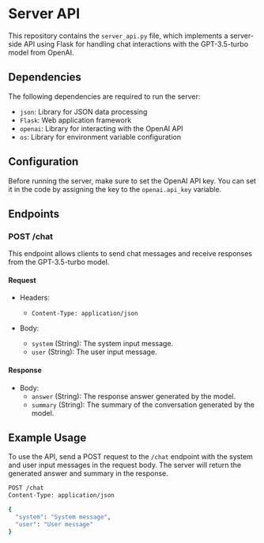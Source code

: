 # Server API

This repository contains the `server_api.py` file, which implements a server-side API using Flask for handling chat interactions with the GPT-3.5-turbo model from OpenAI.

## Dependencies

The following dependencies are required to run the server:

- `json`: Library for JSON data processing
- `Flask`: Web application framework
- `openai`: Library for interacting with the OpenAI API
- `os`: Library for environment variable configuration

## Configuration

Before running the server, make sure to set the OpenAI API key. You can set it in the code by assigning the key to the `openai.api_key` variable.

## Endpoints

### POST /chat

This endpoint allows clients to send chat messages and receive responses from the GPT-3.5-turbo model.

#### Request

- Headers:
  - `Content-Type: application/json`

- Body:
  - `system` (String): The system input message.
  - `user` (String): The user input message.

#### Response

- Body:
  - `answer` (String): The response answer generated by the model.
  - `summary` (String): The summary of the conversation generated by the model.

## Example Usage

To use the API, send a POST request to the `/chat` endpoint with the system and user input messages in the request body. The server will return the generated answer and summary in the response.

```bash
POST /chat
Content-Type: application/json

{
  "system": "System message",
  "user": "User message"
}
